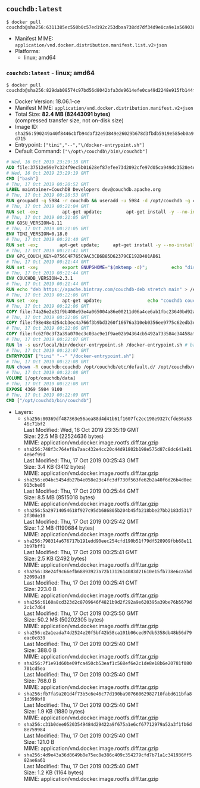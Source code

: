 ## `couchdb:latest`

```console
$ docker pull couchdb@sha256:6311385ec550b0c57ed192c253dbaa738dd7df34d9e0ca9e1a569038799fa859
```

-	Manifest MIME: `application/vnd.docker.distribution.manifest.list.v2+json`
-	Platforms:
	-	linux; amd64

### `couchdb:latest` - linux; amd64

```console
$ docker pull couchdb@sha256:829dab08574c97bd56d8042bfa3de9614efe0ca49d2248e915fb144f3aa17c9e
```

-	Docker Version: 18.06.1-ce
-	Manifest MIME: `application/vnd.docker.distribution.manifest.v2+json`
-	Total Size: **82.4 MB (82443091 bytes)**  
	(compressed transfer size, not on-disk size)
-	Image ID: `sha256:590249a40f8446cbfb94daf32e93849e26029b678d3fbdb5919e585eb0a9d715`
-	Entrypoint: `["tini","--","\/docker-entrypoint.sh"]`
-	Default Command: `["\/opt\/couchdb\/bin\/couchdb"]`

```dockerfile
# Wed, 16 Oct 2019 23:29:18 GMT
ADD file:37512e59e7c324f9ec5b01628ef87efee73d2092cfe97d05ca949dc3528e4c2a in / 
# Wed, 16 Oct 2019 23:29:19 GMT
CMD ["bash"]
# Thu, 17 Oct 2019 00:20:52 GMT
LABEL maintainer=CouchDB Developers dev@couchdb.apache.org
# Thu, 17 Oct 2019 00:20:53 GMT
RUN groupadd -g 5984 -r couchdb && useradd -u 5984 -d /opt/couchdb -g couchdb couchdb
# Thu, 17 Oct 2019 00:21:04 GMT
RUN set -ex;         apt-get update;         apt-get install -y --no-install-recommends                 apt-transport-https                 ca-certificates                 dirmngr                 gnupg         ;         rm -rf /var/lib/apt/lists/*
# Thu, 17 Oct 2019 00:21:05 GMT
ENV GOSU_VERSION=1.11
# Thu, 17 Oct 2019 00:21:05 GMT
ENV TINI_VERSION=0.18.0
# Thu, 17 Oct 2019 00:21:40 GMT
RUN set -ex; 		apt-get update; 	apt-get install -y --no-install-recommends wget; 	rm -rf /var/lib/apt/lists/*; 		dpkgArch="$(dpkg --print-architecture | awk -F- '{ print $NF }')"; 		wget -O /usr/local/bin/gosu "https://github.com/tianon/gosu/releases/download/${GOSU_VERSION}/gosu-$dpkgArch"; 	wget -O /usr/local/bin/gosu.asc "https://github.com/tianon/gosu/releases/download/$GOSU_VERSION/gosu-$dpkgArch.asc"; 	export GNUPGHOME="$(mktemp -d)";         echo "disable-ipv6" >> ${GNUPGHOME}/dirmngr.conf;         for server in $(shuf -e pgpkeys.mit.edu             ha.pool.sks-keyservers.net             hkp://p80.pool.sks-keyservers.net:80             pgp.mit.edu) ; do         gpg --batch --keyserver $server --recv-keys B42F6819007F00F88E364FD4036A9C25BF357DD4 && break || : ;         done; 	gpg --batch --verify /usr/local/bin/gosu.asc /usr/local/bin/gosu; 	rm -rf "$GNUPGHOME" /usr/local/bin/gosu.asc; 	chmod +x /usr/local/bin/gosu; 	gosu nobody true;     	wget -O /usr/local/bin/tini "https://github.com/krallin/tini/releases/download/v${TINI_VERSION}/tini-$dpkgArch"; 	wget -O /usr/local/bin/tini.asc "https://github.com/krallin/tini/releases/download/v${TINI_VERSION}/tini-$dpkgArch.asc"; 	export GNUPGHOME="$(mktemp -d)";         echo "disable-ipv6" >> ${GNUPGHOME}/dirmngr.conf;         for server in $(shuf -e pgpkeys.mit.edu             ha.pool.sks-keyservers.net             hkp://p80.pool.sks-keyservers.net:80             pgp.mit.edu) ; do         gpg --batch --keyserver $server --recv-keys 595E85A6B1B4779EA4DAAEC70B588DFF0527A9B7 && break || : ;         done; 	gpg --batch --verify /usr/local/bin/tini.asc /usr/local/bin/tini; 	rm -rf "$GNUPGHOME" /usr/local/bin/tini.asc; 	chmod +x /usr/local/bin/tini;         apt-get purge -y --auto-remove wget; 	tini --version
# Thu, 17 Oct 2019 00:21:41 GMT
ENV GPG_COUCH_KEY=8756C4F765C9AC3CB6B85D62379CE192D401AB61
# Thu, 17 Oct 2019 00:21:44 GMT
RUN set -xe;         export GNUPGHOME="$(mktemp -d)";         echo "disable-ipv6" >> ${GNUPGHOME}/dirmngr.conf;         for server in $(shuf -e pgpkeys.mit.edu             ha.pool.sks-keyservers.net             hkp://p80.pool.sks-keyservers.net:80             pgp.mit.edu) ; do                 gpg --batch --keyserver $server --recv-keys $GPG_COUCH_KEY && break || : ;         done;         gpg --batch --export $GPG_COUCH_KEY > /etc/apt/trusted.gpg.d/couchdb.gpg;         command -v gpgconf && gpgconf --kill all || :;         rm -rf "$GNUPGHOME";         apt-key list
# Thu, 17 Oct 2019 00:21:44 GMT
ENV COUCHDB_VERSION=2.3.1
# Thu, 17 Oct 2019 00:21:44 GMT
RUN echo "deb https://apache.bintray.com/couchdb-deb stretch main" > /etc/apt/sources.list.d/couchdb.list
# Thu, 17 Oct 2019 00:22:06 GMT
RUN set -xe;         apt-get update;                 echo "couchdb couchdb/mode select none" | debconf-set-selections;         DEBIAN_FRONTEND=noninteractive apt-get install -y --allow-downgrades --allow-remove-essential --allow-change-held-packages                 couchdb="$COUCHDB_VERSION"~stretch         ;         rmdir /var/lib/couchdb /var/log/couchdb;         rm /opt/couchdb/data /opt/couchdb/var/log;         mkdir -p /opt/couchdb/data /opt/couchdb/var/log;         chown couchdb:couchdb /opt/couchdb/data /opt/couchdb/var/log;         chmod 777 /opt/couchdb/data /opt/couchdb/var/log;         rm /opt/couchdb/etc/default.d/10-filelog.ini;         rm -rf /var/lib/apt/lists/*
# Thu, 17 Oct 2019 00:22:06 GMT
COPY file:74a26e2e31f9b408e93e4a065004a86e00211d06a4ce6ab1fbc23640bd92a929 in /opt/couchdb/etc/default.d/ 
# Thu, 17 Oct 2019 00:22:06 GMT
COPY file:f98e48e4254cb3ec4a766f3b9bd3260f16676a310eb0356ee9775c62edb3e8f3 in /opt/couchdb/etc/ 
# Thu, 17 Oct 2019 00:22:06 GMT
COPY file:fc62f0c3f2a39a070ec3c03ac9e1f9ae02b94364cb5492a733584c34458af969 in /usr/local/bin 
# Thu, 17 Oct 2019 00:22:07 GMT
RUN ln -s usr/local/bin/docker-entrypoint.sh /docker-entrypoint.sh # backwards compat
# Thu, 17 Oct 2019 00:22:07 GMT
ENTRYPOINT ["tini" "--" "/docker-entrypoint.sh"]
# Thu, 17 Oct 2019 00:22:08 GMT
RUN chown -R couchdb:couchdb /opt/couchdb/etc/default.d/ /opt/couchdb/etc/vm.args
# Thu, 17 Oct 2019 00:22:08 GMT
VOLUME [/opt/couchdb/data]
# Thu, 17 Oct 2019 00:22:08 GMT
EXPOSE 4369 5984 9100
# Thu, 17 Oct 2019 00:22:09 GMT
CMD ["/opt/couchdb/bin/couchdb"]
```

-	Layers:
	-	`sha256:80369df487363e56aea88d4d41b61f1607fc2ec198e9327cfde36a5346c71bf2`  
		Last Modified: Wed, 16 Oct 2019 23:35:19 GMT  
		Size: 22.5 MB (22524636 bytes)  
		MIME: application/vnd.docker.image.rootfs.diff.tar.gzip
	-	`sha256:748f3c764ef8a7aac432e4cc20c44d91802b198e575d87c8dc641e814e6ef99d`  
		Last Modified: Thu, 17 Oct 2019 00:25:43 GMT  
		Size: 3.4 KB (3412 bytes)  
		MIME: application/vnd.docker.image.rootfs.diff.tar.gzip
	-	`sha256:e04bc5454db27b4e058e23c4fc3df730f563fe62b2a40f6d26b4d0ec913cbe86`  
		Last Modified: Thu, 17 Oct 2019 00:25:44 GMT  
		Size: 8.5 MB (8515018 bytes)  
		MIME: application/vnd.docker.image.rootfs.diff.tar.gzip
	-	`sha256:5a29714054618f927c95db686805b204b45fb218bbe27bb2183d53172f30de10`  
		Last Modified: Thu, 17 Oct 2019 00:25:42 GMT  
		Size: 1.2 MB (1190684 bytes)  
		MIME: application/vnd.docker.image.rootfs.diff.tar.gzip
	-	`sha256:798314a676717b191edd90eec254cfd190b51f79df528909fbb68e113b97bff1`  
		Last Modified: Thu, 17 Oct 2019 00:25:41 GMT  
		Size: 2.5 KB (2492 bytes)  
		MIME: application/vnd.docker.image.rootfs.diff.tar.gzip
	-	`sha256:38e24f9c66efb68893927a72b1312614083d21610e15fb738e6ca5bd32093a18`  
		Last Modified: Thu, 17 Oct 2019 00:25:41 GMT  
		Size: 223.0 B  
		MIME: application/vnd.docker.image.rootfs.diff.tar.gzip
	-	`sha256:6160a8cd323d2c8709646f4821b9d2f292a9e620395a39be76b5679d2c1c7d64`  
		Last Modified: Thu, 17 Oct 2019 00:25:50 GMT  
		Size: 50.2 MB (50202305 bytes)  
		MIME: application/vnd.docker.image.rootfs.diff.tar.gzip
	-	`sha256:e2a1eada74d2524e20f5bf42b58ca101b06ced97db5358db48b56d79eac0c839`  
		Last Modified: Thu, 17 Oct 2019 00:25:40 GMT  
		Size: 388.0 B  
		MIME: application/vnd.docker.image.rootfs.diff.tar.gzip
	-	`sha256:7f1e91d60be09fca450cb53eaf1c568ef6e2c1de8e18b6e20781f080701cd5ea`  
		Last Modified: Thu, 17 Oct 2019 00:25:40 GMT  
		Size: 768.0 B  
		MIME: application/vnd.docker.image.rootfs.diff.tar.gzip
	-	`sha256:fb7fa9a201d4f73b5c6e46c77d190ba90766062982710fabd611bfa81d399bf8`  
		Last Modified: Thu, 17 Oct 2019 00:25:40 GMT  
		Size: 1.9 KB (1880 bytes)  
		MIME: application/vnd.docker.image.rootfs.diff.tar.gzip
	-	`sha256:c31b0dee05203549484d29422a9f675a1e6cf67712979a52a3f1fb6d8e759984`  
		Last Modified: Thu, 17 Oct 2019 00:25:40 GMT  
		Size: 121.0 B  
		MIME: application/vnd.docker.image.rootfs.diff.tar.gzip
	-	`sha256:4d9e43a36d8649b8e75ec8e386c409c354279cfd7b71a1c341936ff582ae6a61`  
		Last Modified: Thu, 17 Oct 2019 00:25:40 GMT  
		Size: 1.2 KB (1164 bytes)  
		MIME: application/vnd.docker.image.rootfs.diff.tar.gzip
